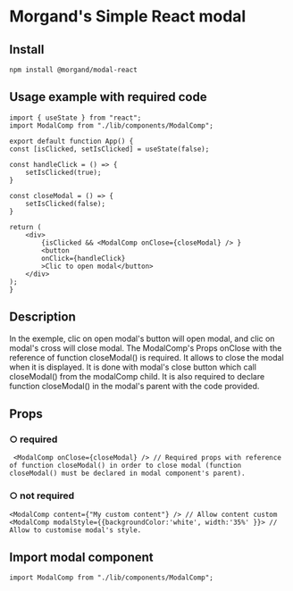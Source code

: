 # Morgand's Simple React modal

## Install
    npm install @morgand/modal-react

## Usage example with required code

    import { useState } from "react";
    import ModalComp from "./lib/components/ModalComp";

    export default function App() {
    const [isClicked, setIsClicked] = useState(false);

    const handleClick = () => {
        setIsClicked(true);
    }

    const closeModal = () => {
        setIsClicked(false);
    }

    return (
        <div>
            {isClicked && <ModalComp onClose={closeModal} /> }
            <button
            onClick={handleClick}
            >Clic to open modal</button>
        </div>
    );
    }

## Description
In the exemple, clic on open modal's button will open modal, and clic on modal's cross will close modal.
The ModalComp's Props onClose with the reference of function closeModal() is required. It allows to close the modal when it is displayed. 
It is done with modal's close button which call closeModal() from the modalComp child.
It is also required to declare function closeModal() in the modal's parent with the code provided.

## Props
### ○ required
     <ModalComp onClose={closeModal} /> // Required props with reference of function closeModal() in order to close modal (function closeModal() must be declared in modal component's parent).

### ○ not required
    <ModalComp content={"My custom content"} /> // Allow content custom
    <ModalComp modalStyle={{backgroundColor:'white', width:'35%' }}> // Allow to customise modal's style.

## Import modal component
    import ModalComp from "./lib/components/ModalComp";
